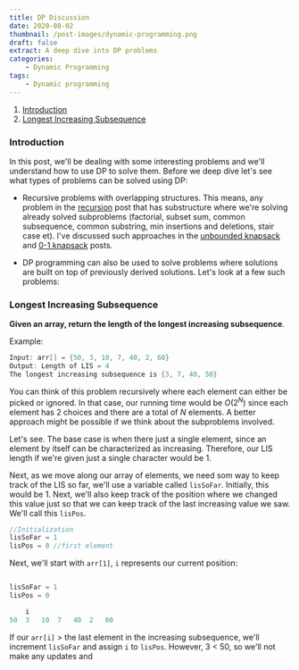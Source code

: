 ```yaml
---
title: DP Discussion
date: 2020-08-02
thumbnail: /post-images/dynamic-programming.png
draft: false
extract: A deep dive into DP problems
categories: 
    - Dynamic Programming
tags:
    - Dynamic programming
---
```


1. [Introduction](#introduction)
2. [Longest Increasing Subsequence](#longest-increasing-subsequence)


### Introduction
In this post, we'll be dealing with some interesting problems and we'll understand how to use DP to solve them. Before we deep dive let's see what types of problems can be solved using DP:

- Recursive problems with overlapping structures. This means, any problem in the [recursion](/recursion) post that has substructure where we're solving already solved subproblems (factorial, subset sum, common subsequence, common substring, min insertions and deletions, stair case et). I've discussed such approaches in the [unbounded knapsack](/unbounded-knapsack) and [0-1 knapsack](/0-1-knapsack) posts.

- DP programming can also be used to solve problems where solutions are built on top of previously derived solutions. Let's look at a few such problems:

### Longest Increasing Subsequence

**Given an array, return the length of the longest increasing subsequence**.

Example:
```cpp
Input: arr[] = {50, 3, 10, 7, 40, 2, 60}
Output: Length of LIS = 4
The longest increasing subsequence is {3, 7, 40, 50}
```

You can think of this problem recursively where each element can either be picked or ignored. In that case, our running time would be $O(2^N)$ since each element has 2 choices and there are a total of $N$ elements. A better approach might be possible if we think about the subproblems involved.

Let's see. The base case is when there just a single element, since an element by itself can be characterized as increasing. Therefore, our LIS length if we're given just a single character would be 1. 

Next, as we move along our array of elements, we need som way to keep track of the LIS so far, we'll use a variable called `lisSoFar`. Initially, this would be 1. Next, we'll also keep track of the position where we changed this value just so that we can keep track of the last increasing value we saw. We'll call this `lisPos`. 

```cpp
//Initialization
lisSoFar = 1
lisPos = 0 //first element
``` 

Next, we'll start with `arr[1]`, `i` represents our current position:
```cpp

lisSoFar = 1
lisPos = 0

    i
50  3   10  7   40  2   60
```

If our `arr[i]` > the last element in the increasing subsequence, we'll increment `lisSoFar` and assign `i` to `lisPos`. However, 3 < 50, so we'll not make any updates and 

